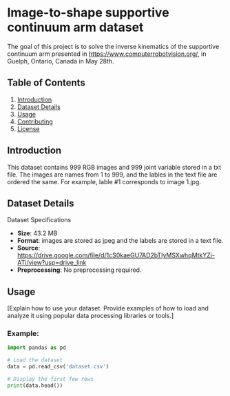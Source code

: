 # Image-to-shape supportive continuum arm dataset

The goal of this project is to solve the inverse kinematics of the supportive continuum arm presented in https://www.computerrobotvision.org/, in Guelph, Ontario, Canada in May 28th.

## Table of Contents

1. [Introduction](#introduction)
2. [Dataset Details](#dataset-details)
3. [Usage](#usage)
4. [Contributing](#contributing)
5. [License](#license)

## Introduction

This dataset contains 999 RGB images and 999 joint variable stored in a txt file. The images are names from 1 to 999, and the lables in the text file are ordered the same. For example, lable #1 corresponds to image 1.jpg.

## Dataset Details

Dataset Specifications
- **Size**: 43.2 MB
- **Format**: images are stored as jpeg and the labels are stored in a text file.
- **Source**: https://drive.google.com/file/d/1cS0kaeGU7AD2bTIyMSXwhqMtkYZi-ATi/view?usp=drive_link
- **Preprocessing**: No preprocessing required. 

## Usage

[Explain how to use your dataset. Provide examples of how to load and analyze it using popular data processing libraries or tools.]

### Example:

```python
import pandas as pd

# Load the dataset
data = pd.read_csv('dataset.csv')

# Display the first few rows
print(data.head())

